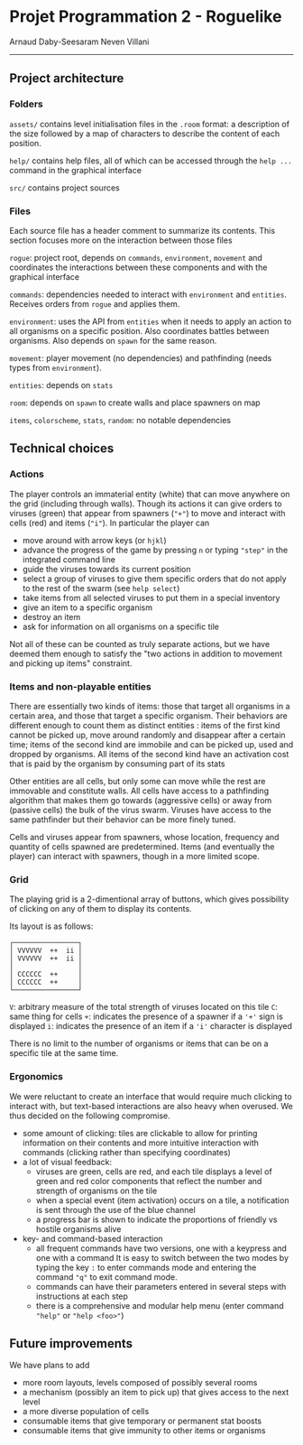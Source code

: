 # Projet Programmation 2 - Roguelike

Arnaud Daby-Seesaram
Neven Villani

------

## Project architecture

### Folders

`assets/` contains level initialisation files in the `.room` format: a description of the size followed by a map of characters to describe the content of each position.

`help/` contains help files, all of which can be accessed through the `help ...` command in the graphical interface

`src/` contains project sources

### Files

Each source file has a header comment to summarize its contents. This section focuses more on the interaction between those files

`rogue`: project root, depends on `commands`, `environment`, `movement` and coordinates the interactions between these components and with the graphical interface

`commands`: dependencies needed to interact with `environment` and `entities`. Receives orders from `rogue` and applies them.

`environment`: uses the API from `entities` when it needs to apply an action to all organisms on a specific position. Also coordinates battles between organisms. Also depends on `spawn` for the same reason.

`movement`: player movement (no dependencies) and pathfinding (needs types from `environment`).

`entities`: depends on `stats`

`room`: depends on `spawn` to create walls and place spawners on map

`items`, `colorscheme`, `stats`, `random`: no notable dependencies

## Technical choices

### Actions

The player controls an immaterial entity (white) that can move anywhere on the grid (including through walls). Though its actions it can give orders to viruses (green) that appear from spawners (`"+"`) to move and interact with cells (red) and items (`"i"`).
In particular the player can
- move around with arrow keys (or `hjkl`)
- advance the progress of the game by pressing `n` or typing `"step"` in the integrated command line
- guide the viruses towards its current position
- select a group of viruses to give them specific orders that do not apply to the rest of the swarm (see `help select`)
- take items from all selected viruses to put them in a special inventory
- give an item to a specific organism
- destroy an item
- ask for information on all organisms on a specific tile

Not all of these can be counted as truly separate actions, but we have deemed them enough to satisfy the "two actions in addition to movement and picking up items" constraint.

### Items and non-playable entities

There are essentially two kinds of items: those that target all organisms in a certain area, and those that target a specific organism.
Their behaviors are different enough to count them as distinct entities : items of the first kind cannot be picked up, move around randomly and disappear after a certain time; items of the second kind are immobile and can be picked up, used and dropped by organisms.
All items of the second kind have an activation cost that is paid by the organism by consuming part of its stats

Other entities are all cells, but only some can move while the rest are immovable and constitute walls.
All cells have access to a pathfinding algorithm that makes them go towards (aggressive cells) or away from (passive cells) the bulk of the virus swarm.
Viruses have access to the same pathfinder but their behavior can be more finely tuned.

Cells and viruses appear from spawners, whose location, frequency and quantity of cells spawned are predetermined.
Items (and eventually the player) can interact with spawners, though in a more limited scope.

### Grid

The playing grid is a 2-dimentional array of buttons, which gives possibility of clicking on any of them to display its contents.

Its layout is as follows:

```
┌────────────────┐
│ VVVVVV  ++  ii │
│ VVVVVV  ++  ii │
│                │
│ CCCCCC  ++     │
│ CCCCCC  ++     │
└────────────────┘
```
`V`: arbitrary measure of the total strength of viruses located on this tile
`C`: same thing for cells
`+`: indicates the presence of a spawner if a `'+'` sign is displayed
`i`: indicates the presence of an item if a `'i'` character is displayed

There is no limit to the number of organisms or items that can be on a specific tile at the same time.

### Ergonomics

We were reluctant to create an interface that would require much clicking to interact with, but text-based interactions are also heavy when overused.
We thus decided on the following compromise.
- some amount of clicking:
    tiles are clickable to allow for printing information on their contents and more intuitive interaction with commands (clicking rather than specifying coordinates)
- a lot of visual feedback:
    - viruses are green, cells are red, and each tile displays a level of green and red color components that reflect the number and strength of organisms on the tile
    - when a special event (item activation) occurs on a tile, a notification is sent through the use of the blue channel
    - a progress bar is shown to indicate the proportions of friendly vs hostile organisms alive
- key- and command-based interaction
    - all frequent commands have two versions, one with a keypress and one with a command
    It is easy to switch between the two modes by typing the key `:` to enter commands mode and entering the command `"q"` to exit command mode.
    - commands can have their parameters entered in several steps with instructions at each step
    - there is a comprehensive and modular help menu (enter command `"help"` or `"help <foo>"`)



## Future improvements

We have plans to add
- more room layouts, levels composed of possibly several rooms
- a mechanism (possibly an item to pick up) that gives access to the next level
- a more diverse population of cells
- consumable items that give temporary or permanent stat boosts
- consumable items that give immunity to other items or organisms

